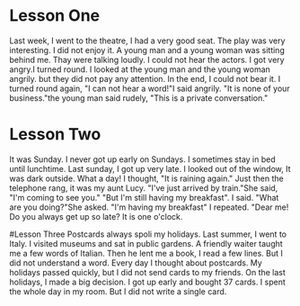 # Lesson One
Last week, I went to the theatre, I had a very good seat.
The play was very interesting. I did not enjoy it.
A young man and a young woman was sitting behind me.
Thay were talking loudly. I could not hear the actors.
I got very angry.I turned round. 
I looked at the young man and the young woman angrily.
but they did not pay any attention.
In the end, I could not bear it.
I turned round again, "I can not hear a word!"I said angrily.
"It is none of your business."the young man said rudely,
"This is a private conversation."

# Lesson Two
It was Sunday. I never got up early on Sundays.
I sometimes stay in bed until lunchtime.
Last sunday, I got up very late.
I looked out of the window, It was dark outside.
What a day! I thought, "It is raining again."
Just then the telephone rang, it was my aunt Lucy.
"I've just arrived by train."She said, "I'm coming to see you."
"But I'm still having my breakfast". I said.
"What are you doing?"She asked.
"I'm having my breakfast" I repeated.
"Dear me! Do you always get up so late? It is one o'clock.

#Lesson Three
Postcards always spoli my holidays.
Last summer, I went to Italy.
I visited museums and sat in public gardens.
A friendly waiter taught me a few words of Italian.
Then he lent me a book, I read a few lines.
But I did not understand a word.
Every day I thought about postcards.
My holidays passed quickly, but I did not send cards to my friends.
On the last holidays, I made a big decision.
I got up early and bought 37 cards.
I spent the whole day in my room.
But I did not write a single card.
